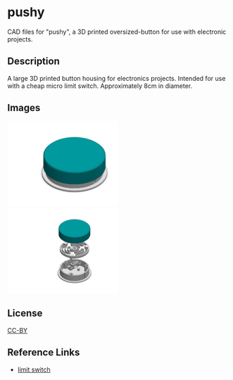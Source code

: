 # pushy

CAD files for "pushy", a 3D printed oversized-button for use with electronic projects.

## Description
A large 3D printed button housing for electronics projects. Intended for use with a cheap micro limit switch. Approximately 8cm in diameter.

## Images
<img src="images/assembly.PNG" width=50%>
<img src="images/exploded.PNG" width=50%>

## License
[CC-BY](https://creativecommons.org/licenses/by-sa/4.0/)

## Reference Links
 - [limit switch](https://www.amazon.ca/DAOKI-Switch-Momentary-Button-Arduino/dp/B07YKH3TDR/ref=asc_df_B07YKH3TDR/?tag=googleshopc0c-20&linkCode=df0&hvadid=706725384648&hvpos=&hvnetw=g&hvrand=11469190186531985805&hvpone=&hvptwo=&hvqmt=&hvdev=c&hvdvcmdl=&hvlocint=&hvlocphy=9001009&hvtargid=pla-1365196303868&mcid=394809fc52cc32f5b7591b336284ebf8&gad_source=1&th=1)
